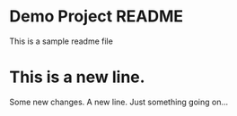 # Demo Project README

This is a sample readme file

# This is a new line.

Some new changes.
A new line.
Just something going on...
